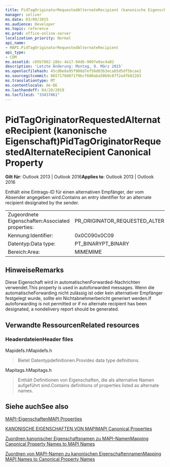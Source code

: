 ```yaml
---
title: PidTagOriginatorRequestedAlternateRecipient (kanonische Eigenschaft)
manager: soliver
ms.date: 03/09/2015
ms.audience: Developer
ms.topic: reference
ms.prod: office-online-server
localization_priority: Normal
api_name:
- MAPI.PidTagOriginatorRequestedAlternateRecipient
api_type:
- COM
ms.assetid: c85b7862-18bc-4e17-94db-9097e0ac4a02
description: 'Letzte Änderung: Montag, 9. März 2015'
ms.openlocfilehash: 45cd0e8a95f908d7ef56d03b3ecab5d5df5bcae1
ms.sourcegitcommit: 8657170d071f9bcf680aba50b9c07f2a4fb82283
ms.translationtype: MT
ms.contentlocale: de-DE
ms.lasthandoff: 04/28/2019
ms.locfileid: "33437861"
---
```

# <a name="pidtagoriginatorrequestedalternaterecipient-canonical-property"></a><span data-ttu-id="323ad-103">PidTagOriginatorRequestedAlternateRecipient (kanonische Eigenschaft)</span><span class="sxs-lookup"><span data-stu-id="323ad-103">PidTagOriginatorRequestedAlternateRecipient Canonical Property</span></span>

  
  
<span data-ttu-id="323ad-104">**Gilt für**: Outlook 2013 | Outlook 2016</span><span class="sxs-lookup"><span data-stu-id="323ad-104">**Applies to**: Outlook 2013 | Outlook 2016</span></span> 
  
<span data-ttu-id="323ad-105">Enthält eine Eintrags-ID für einen alternativen Empfänger, der vom Absender angegeben wird.</span><span class="sxs-lookup"><span data-stu-id="323ad-105">Contains an entry identifier for an alternate recipient designated by the sender.</span></span>
  
|||
|:-----|:-----|
|<span data-ttu-id="323ad-106">Zugeordnete Eigenschaften:</span><span class="sxs-lookup"><span data-stu-id="323ad-106">Associated properties:</span></span>  <br/> |<span data-ttu-id="323ad-107">PR_ORIGINATOR_REQUESTED_ALTERNATE_RECIPIENT</span><span class="sxs-lookup"><span data-stu-id="323ad-107">PR_ORIGINATOR_REQUESTED_ALTERNATE_RECIPIENT</span></span>  <br/> |
|<span data-ttu-id="323ad-108">Kennung:</span><span class="sxs-lookup"><span data-stu-id="323ad-108">Identifier:</span></span>  <br/> |<span data-ttu-id="323ad-109">0x0C09</span><span class="sxs-lookup"><span data-stu-id="323ad-109">0x0C09</span></span>  <br/> |
|<span data-ttu-id="323ad-110">Datentyp:</span><span class="sxs-lookup"><span data-stu-id="323ad-110">Data type:</span></span>  <br/> |<span data-ttu-id="323ad-111">PT_BINARY</span><span class="sxs-lookup"><span data-stu-id="323ad-111">PT_BINARY</span></span>  <br/> |
|<span data-ttu-id="323ad-112">Bereich:</span><span class="sxs-lookup"><span data-stu-id="323ad-112">Area:</span></span>  <br/> |<span data-ttu-id="323ad-113">MIME</span><span class="sxs-lookup"><span data-stu-id="323ad-113">MIME</span></span>  <br/> |
   
## <a name="remarks"></a><span data-ttu-id="323ad-114">Hinweise</span><span class="sxs-lookup"><span data-stu-id="323ad-114">Remarks</span></span>

<span data-ttu-id="323ad-115">Diese Eigenschaft wird in automatischenForwarded-Nachrichten verwendet.</span><span class="sxs-lookup"><span data-stu-id="323ad-115">This property is used in autoforwarded messages.</span></span> <span data-ttu-id="323ad-116">Wenn die automatischeForwarding nicht zulässig ist oder kein alternativer Empfänger festgelegt wurde, sollte ein Nichtabnehmerbericht generiert werden.</span><span class="sxs-lookup"><span data-stu-id="323ad-116">If autoforwarding is not permitted or if no alternate recipient has been designated, a nondelivery report should be generated.</span></span>
  
## <a name="related-resources"></a><span data-ttu-id="323ad-117">Verwandte Ressourcen</span><span class="sxs-lookup"><span data-stu-id="323ad-117">Related resources</span></span>

### <a name="header-files"></a><span data-ttu-id="323ad-118">Headerdateien</span><span class="sxs-lookup"><span data-stu-id="323ad-118">Header files</span></span>

<span data-ttu-id="323ad-119">Mapidefs.h</span><span class="sxs-lookup"><span data-stu-id="323ad-119">Mapidefs.h</span></span>
  
> <span data-ttu-id="323ad-120">Bietet Datentypdefinitionen.</span><span class="sxs-lookup"><span data-stu-id="323ad-120">Provides data type definitions.</span></span>
    
<span data-ttu-id="323ad-121">Mapitags.h</span><span class="sxs-lookup"><span data-stu-id="323ad-121">Mapitags.h</span></span>
  
> <span data-ttu-id="323ad-122">Enthält Definitionen von Eigenschaften, die als alternative Namen aufgeführt sind.</span><span class="sxs-lookup"><span data-stu-id="323ad-122">Contains definitions of properties listed as alternate names.</span></span>
    
## <a name="see-also"></a><span data-ttu-id="323ad-123">Siehe auch</span><span class="sxs-lookup"><span data-stu-id="323ad-123">See also</span></span>



[<span data-ttu-id="323ad-124">MAPI-Eigenschaften</span><span class="sxs-lookup"><span data-stu-id="323ad-124">MAPI Properties</span></span>](mapi-properties.md)
  
[<span data-ttu-id="323ad-125">KANONISCHE EIGENSCHAFTEN VON MAPI</span><span class="sxs-lookup"><span data-stu-id="323ad-125">MAPI Canonical Properties</span></span>](mapi-canonical-properties.md)
  
[<span data-ttu-id="323ad-126">Zuordnen kanonischer Eigenschaftsnamen zu MAPI-Namen</span><span class="sxs-lookup"><span data-stu-id="323ad-126">Mapping Canonical Property Names to MAPI Names</span></span>](mapping-canonical-property-names-to-mapi-names.md)
  
[<span data-ttu-id="323ad-127">Zuordnen von MAPI-Namen zu kanonischen Eigenschaftennamen</span><span class="sxs-lookup"><span data-stu-id="323ad-127">Mapping MAPI Names to Canonical Property Names</span></span>](mapping-mapi-names-to-canonical-property-names.md)

